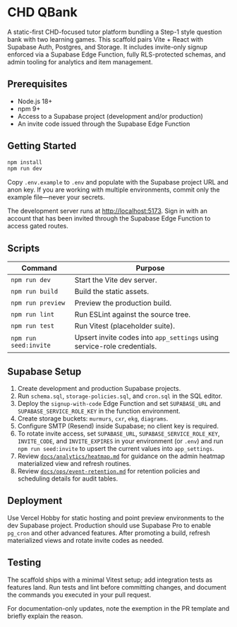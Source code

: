# CHD QBank

A static-first CHD-focused tutor platform bundling a Step-1 style question bank with two learning games. This scaffold pairs Vite + React with Supabase Auth, Postgres, and Storage. It includes invite-only signup enforced via a Supabase Edge Function, fully RLS-protected schemas, and admin tooling for analytics and item management.

## Prerequisites

- Node.js 18+
- npm 9+
- Access to a Supabase project (development and/or production)
- An invite code issued through the Supabase Edge Function

## Getting Started

```bash
npm install
npm run dev
```

Copy `.env.example` to `.env` and populate with the Supabase project URL and anon key. If you are working with multiple environments, commit only the example file—never your secrets.

The development server runs at [http://localhost:5173](http://localhost:5173). Sign in with an account that has been invited through the Supabase Edge Function to access gated routes.

## Scripts

| Command | Purpose |
| --- | --- |
| `npm run dev` | Start the Vite dev server. |
| `npm run build` | Build the static assets. |
| `npm run preview` | Preview the production build. |
| `npm run lint` | Run ESLint against the source tree. |
| `npm run test` | Run Vitest (placeholder suite). |
| `npm run seed:invite` | Upsert invite codes into `app_settings` using service-role credentials. |

## Supabase Setup

1. Create development and production Supabase projects.
2. Run `schema.sql`, `storage-policies.sql`, and `cron.sql` in the SQL editor.
3. Deploy the `signup-with-code` Edge Function and set `SUPABASE_URL` and `SUPABASE_SERVICE_ROLE_KEY` in the function environment.
4. Create storage buckets: `murmurs`, `cxr`, `ekg`, `diagrams`.
5. Configure SMTP (Resend) inside Supabase; no client key is required.
6. To rotate invite access, set `SUPABASE_URL`, `SUPABASE_SERVICE_ROLE_KEY`, `INVITE_CODE`, and `INVITE_EXPIRES` in your environment (or `.env`) and run `npm run seed:invite` to upsert the current values into `app_settings`.
7. Review [`docs/analytics/heatmap.md`](../docs/analytics/heatmap.md) for guidance on the admin heatmap materialized view and refresh routines.
8. Review [`docs/ops/event-retention.md`](../docs/ops/event-retention.md) for retention policies and scheduling details for audit tables.

## Deployment

Use Vercel Hobby for static hosting and point preview environments to the dev Supabase project. Production should use Supabase Pro to enable `pg_cron` and other advanced features. After promoting a build, refresh materialized views and rotate invite codes as needed.

## Testing

The scaffold ships with a minimal Vitest setup; add integration tests as features land. Run tests and lint before committing changes, and document the commands you executed in your pull request.

For documentation-only updates, note the exemption in the PR template and briefly explain the reason.
